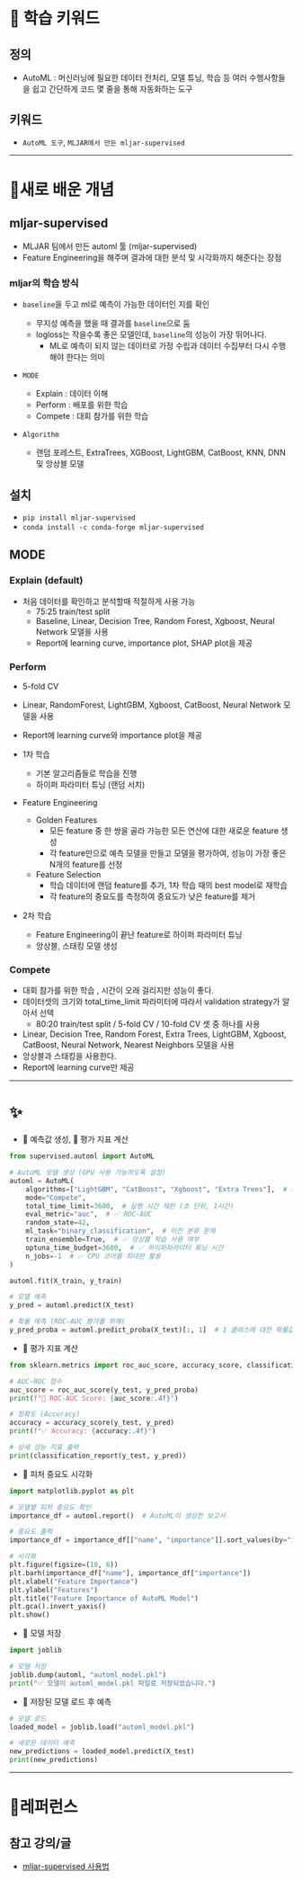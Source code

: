 # 🚀 학습 키워드

## 정의

- AutoML : 머신러닝에 필요한 데이터 전처리, 모델 튜닝, 학습 등 여러 수행사항들을 쉽고 간단하게 코드 몇 줄을 통해 자동화하는 도구

## 키워드

- `AutoML 도구`, `MLJAR에서 만든 mljar-supervised`

---

# 📝새로 배운 개념

## mljar-supervised

- MLJAR 팀에서 만든 automl 툴 (mljar-supervised)
- Feature Engineering을 해주며 결과에 대한 분석 및 시각화까지 해준다는 장점

### mljar의 학습 방식

- `baseline`을 두고 ml로 예측이 가능한 데이터인 지를 확인

  - 무지성 예측을 했을 때 결과를 `baseline`으로 둠
  - logloss는 작을수록 좋은 모델인데, `baseline`의 성능이 가장 뛰어나다.
    - ML로 예측이 되지 않는 데이터로 가정 수립과 데이터 수집부터 다시 수행해야 한다는 의미

- `MODE`

  - Explain : 데이터 이해
  - Perform : 배포를 위한 학습
  - Compete : 대회 참가를 위한 학습

- `Algorithm`
  - 랜덤 포레스트, ExtraTrees, XGBoost, LightGBM, CatBoost, KNN, DNN 및 앙상블 모델

## 설치

- `pip install mljar-supervised`
- `conda install -c conda-forge mljar-supervised`

## MODE

### Explain (default)

- 처음 데이터를 확인하고 분석할때 적절하게 사용 가능
  - 75:25 train/test split
  - Baseline, Linear, Decision Tree, Random Forest, Xgboost, Neural Network 모델을 사용
  - Report에 learning curve, importance plot, SHAP plot을 제공

### Perform

- 5-fold CV
- Linear, RandomForest, LightGBM, Xgboost, CatBoost, Neural Network 모델을 사용
- Report에 learning curve와 importance plot을 제공

- 1차 학습
  - 기본 알고리즘들로 학습을 진행
  - 하이퍼 파라미터 튜닝 (랜덤 서치)
- Feature Engineering
  - Golden Features
    - 모든 feature 중 한 쌍을 골라 가능한 모든 연산에 대한 새로운 feature 생성
    - 각 feature만으로 예측 모델을 만들고 모델을 평가하여, 성능이 가장 좋은 N개의 feature를 선정
  - Feature Selection
    - 학습 데이터에 랜덤 feature를 추가, 1차 학습 때의 best model로 재학습
    - 각 feature의 중요도를 측정하여 중요도가 낮은 feature를 제거
- 2차 학습
  - Feature Engineering이 끝난 feature로 하이퍼 파라미터 튜닝
  - 앙상블, 스태킹 모델 생성

### Compete

- 대회 참가를 위한 학습 , 시간이 오래 걸리지만 성능이 좋다.
- 데이터셋의 크기와 total_time_limit 파라미터에 따라서 validation strategy가 알아서 선택
  - 80:20 train/test split / 5-fold CV / 10-fold CV 셋 중 하나를 사용
- Linear, Decision Tree, Random Forest, Extra Trees, LightGBM, Xgboost, CatBoost, Neural Network, Nearest Neighbors 모델을 사용
- 앙상블과 스태킹을 사용한다.
- Report에 learning curve만 제공

---

# ✨

- 📌 예측값 생성, 📌 평가 지표 계산

```python
from supervised.automl import AutoML

# AutoML 모델 생성 (GPU 사용 가능하도록 설정)
automl = AutoML(
    algorithms=["LightGBM", "CatBoost", "Xgboost", "Extra Trees"],  # ✅ XGBoost & ExtraTrees 추가
    mode="Compete",
    total_time_limit=3600,  # 실행 시간 제한 (초 단위, 1시간)
    eval_metric="auc",  # ✅ ROC-AUC
    random_state=42,
    ml_task="binary_classification",  # 이진 분류 문제
    train_ensemble=True,  # ✅ 앙상블 학습 사용 여부
    optuna_time_budget=3600,  # ✅ 하이퍼파라미터 튜닝 시간
    n_jobs=-1  # ✅ CPU 코어를 최대한 활용
)

automl.fit(X_train, y_train)

# 모델 예측
y_pred = automl.predict(X_test)

# 확률 예측 (ROC-AUC 평가를 위해)
y_pred_proba = automl.predict_proba(X_test)[:, 1]  # 1 클래스에 대한 확률값
```

- 📌 평가 지표 계산

```python
from sklearn.metrics import roc_auc_score, accuracy_score, classification_report

# AUC-ROC 점수
auc_score = roc_auc_score(y_test, y_pred_proba)
print(f"🎯 ROC-AUC Score: {auc_score:.4f}")

# 정확도 (Accuracy)
accuracy = accuracy_score(y_test, y_pred)
print(f"✅ Accuracy: {accuracy:.4f}")

# 상세 성능 지표 출력
print(classification_report(y_test, y_pred))
```

- 📌 피처 중요도 시각화

```python
import matplotlib.pyplot as plt

# 모델별 피처 중요도 확인
importance_df = automl.report()  # AutoML이 생성한 보고서

# 중요도 출력
importance_df = importance_df[["name", "importance"]].sort_values(by="importance", ascending=False)

# 시각화
plt.figure(figsize=(10, 6))
plt.barh(importance_df["name"], importance_df["importance"])
plt.xlabel("Feature Importance")
plt.ylabel("Features")
plt.title("Feature Importance of AutoML Model")
plt.gca().invert_yaxis()
plt.show()
```

- 📌 모델 저장

```python
import joblib

# 모델 저장
joblib.dump(automl, "automl_model.pkl")
print("✅ 모델이 automl_model.pkl 파일로 저장되었습니다.")
```

- 📌 저장된 모델 로드 후 예측

```python
# 모델 로드
loaded_model = joblib.load("automl_model.pkl")

# 새로운 데이터 예측
new_predictions = loaded_model.predict(X_test)
print(new_predictions)
```

---

# 🔗레퍼런스

## 참고 강의/글

- [mljar-supervised 사용법](https://www.ai-bio.info/usage/mljar-supervised-usage)
